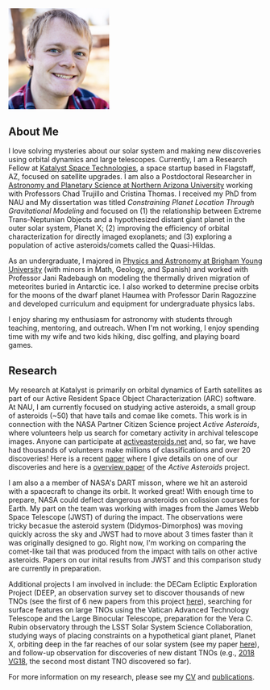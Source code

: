 <img src="picture.jpg" width="200">

## About Me
I love solving mysteries about our solar system and making new discoveries using orbital dynamics and large telescopes. Currently, I am a Research Fellow at [Katalyst Space Technologies](https://www.katalystspace.com/), a space startup based in Flagstaff, AZ, focused on satellite upgrades. I am also a Postdoctoral Researcher in [Astronomy and Planetary Science at Northern Arizona University](https://nau.edu/astronomy-and-planetary-science/) working with Professors Chad Trujillo and Cristina Thomas. I received my PhD from NAU and My dissertation was titled *Constraining Planet Location Through Gravitational Modeling* and focused on (1) the relationship between Extreme Trans-Neptunian Objects and a hypothesized distant giant planet in the outer solar system, Planet X; (2) improving the efficiency of orbital characterization for directly imaged exoplanets; and (3) exploring a population of active asteroids/comets called the Quasi-Hildas.

As an undergraduate, I majored in [Physics and Astronomy at Brigham Young University](https://physics.byu.edu/) (with minors in Math, Geology, and Spanish) and worked with Professor Jani Radebaugh on modeling the thermally driven migration of meteorites buried in Antarctic ice. I also worked to determine precise orbits for the moons of the dwarf planet Haumea with Professor Darin Ragozzine and developed curriculum and equipment for undergraduate physics labs.

I enjoy sharing my enthusiasm for astronomy with students through teaching, mentoring, and outreach. When I'm not working, I enjoy spending time with my wife and two kids hiking, disc golfing, and playing board games.

## Research
My research at Katalyst is primarily on orbital dynamics of Earth satellites as part of our Active Resident Space Object Characterization (ARC) software. At NAU, I am currently focused on studying active asteroids, a small group of asteroids (~50) that have tails and comae like comets. This work is in connection with the NASA Partner Citizen Science project *Active Asteroids*, where volunteers help us search for cometary activity in archival telescope images. Anyone can participate at [activeasteroids.net](http://activeasteroids.net/) and, so far, we have had thousands of volunteers make millions of classifications and over 20 discoveries! Here is a recent [paper](https://iopscience.iop.org/article/10.3847/2041-8213/acfcbc/pdf) where I give details on one of our discoveries and here is a [overview paper](https://iopscience.iop.org/article/10.3847/1538-3881/ad1de2/pdf) of the *Active Asteroids* project.

I am also a a member of NASA's DART misson, where we hit an asteroid with a spacecraft to change its orbit. It worked great! With enough time to prepare, NASA could deflect dangerous ansteroids on colission courses for Earth. My part on the team was working with images from the James Webb Space Telescope (JWST) of during the impact. The observations were tricky becasue the asteroid system (Didymos-Dimorphos) was moving quickly across the sky and JWST had to move about 3 times faster than it was originally designed to go. Right now, I'm working on comparing the comet-like tail that was produced from the impact with tails on other active asteroids. Papers on our inital results from JWST and this comparison study are currently in preparation.

Additional projects I am involved in include: the DECam Ecliptic Exploration Project (DEEP, an observation survey set to discover thousands of new TNOs (see the first of 6 new papers from this project [here](https://arxiv.org/pdf/2309.03417.pdf)), searching for surface features on large TNOs using the Vatican Advanced Technology Telescope and the Large Binocular Telescope, preparation for the Vera C. Rubin observatory through the LSST Solar System Science Collaboration, studying ways of placing constraints on a hypothetical giant planet, Planet X, orbiting deep in the far reaches of our solar system (see my paper [here](https://iopscience.iop.org/article/10.3847/1538-3881/abfb6f)), and follow-up observation for discoveries of new distant TNOs (e.g., [2018 VG18](https://minorplanetcenter.net/mpec/K18/K18Y14.html), the second most distant TNO discovered so far).

For more information on my research, please see my [CV](cv_jul_2024.pdf) and [publications](https://ui.adsabs.harvard.edu/search/filter_author_facet_hier_fq_author=AND&filter_author_facet_hier_fq_author=author_facet_hier%3A%220%2FOldroyd%2C%20W%22&fq=%7B!type%3Daqp%20v%3D%24fq_author%7D&fq_author=(author_facet_hier%3A%220%2FOldroyd%2C%20W%22)&q=%20author%3A%22oldroyd%22&sort=date%20desc%2C%20bibcode%20desc&p_=0).
